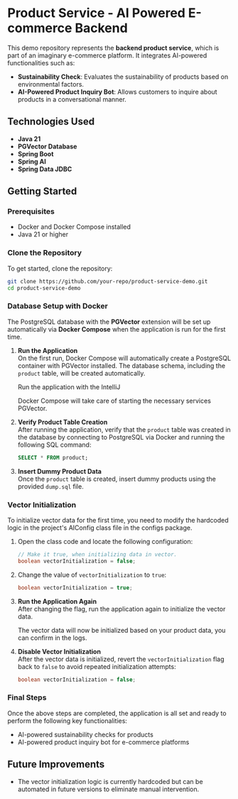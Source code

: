 # Product Service - AI Powered E-commerce Backend

This demo repository represents the **backend product service**, which is part of an imaginary e-commerce platform. It integrates AI-powered functionalities such as:

- **Sustainability Check**: Evaluates the sustainability of products based on environmental factors.
- **AI-Powered Product Inquiry Bot**: Allows customers to inquire about products in a conversational manner.

## Technologies Used

- **Java 21**
- **PGVector Database**
- **Spring Boot**
- **Spring AI**
- **Spring Data JDBC**

## Getting Started

### Prerequisites

- Docker and Docker Compose installed
- Java 21 or higher

### Clone the Repository

To get started, clone the repository:

```bash
git clone https://github.com/your-repo/product-service-demo.git
cd product-service-demo
```

### Database Setup with Docker

The PostgreSQL database with the **PGVector** extension will be set up automatically via **Docker Compose** when the application is run for the first time.

1. **Run the Application**  
   On the first run, Docker Compose will automatically create a PostgreSQL container with PGVector installed. The database schema, including the `product` table, will be created automatically.

   Run the application with the IntelliJ

   Docker Compose will take care of starting the necessary services PGVector.

2. **Verify Product Table Creation**  
   After running the application, verify that the `product` table was created in the database by connecting to PostgreSQL via Docker and running the following SQL command:

   ```sql
   SELECT * FROM product;
   ```

3. **Insert Dummy Product Data**  
   Once the `product` table is created, insert dummy products using the provided `dump.sql` file.

### Vector Initialization

To initialize vector data for the first time, you need to modify the hardcoded logic in the project's AIConfig class file in the configs package.

1. Open the class code and locate the following configuration:

   ```java
   // Make it true, when initializing data in vector.
   boolean vectorInitialization = false;
   ```

2. Change the value of `vectorInitialization` to `true`:

   ```java
   boolean vectorInitialization = true;
   ```

3. **Run the Application Again**  
   After changing the flag, run the application again to initialize the vector data.

   The vector data will now be initialized based on your product data, you can confirm in the logs.

4. **Disable Vector Initialization**  
   After the vector data is initialized, revert the `vectorInitialization` flag back to `false` to avoid repeated initialization attempts:

   ```java
   boolean vectorInitialization = false;
   ```

### Final Steps

Once the above steps are completed, the application is all set and ready to perform the following key functionalities:

- AI-powered sustainability checks for products
- AI-powered product inquiry bot for e-commerce platforms

## Future Improvements

- The vector initialization logic is currently hardcoded but can be automated in future versions to eliminate manual intervention.
